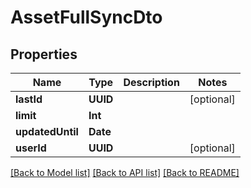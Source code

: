 # AssetFullSyncDto

## Properties
Name | Type | Description | Notes
------------ | ------------- | ------------- | -------------
**lastId** | **UUID** |  | [optional] 
**limit** | **Int** |  | 
**updatedUntil** | **Date** |  | 
**userId** | **UUID** |  | [optional] 

[[Back to Model list]](../README.md#documentation-for-models) [[Back to API list]](../README.md#documentation-for-api-endpoints) [[Back to README]](../README.md)


